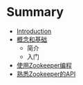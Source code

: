 # Summary

* [Introduction](README.md)
* [概念和基础](简介.md)
    * 简介
    * 入门
* [使用Zookeeper编程](使用zookeeper编程.md)
* [熟悉Zookeeper的API](熟悉zookeeper的api.md)

